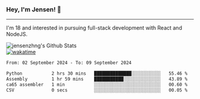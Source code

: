 ### Hey, I'm Jensen! 👋

---

I'm 18 and interested in pursuing full-stack development with React and NodeJS.

![jensenzhng's Github Stats](https://github-readme-stats.vercel.app/api?username=jensenzhng&theme=dark&show_icons=true&count_private=true)
<br />
[![wakatime](https://wakatime.com/badge/user/cbfc263d-3611-4e36-8278-8fad45fe3f62.svg)](https://wakatime.com/@cbfc263d-3611-4e36-8278-8fad45fe3f62)

<!--START_SECTION:waka-->

```txt
From: 02 September 2024 - To: 09 September 2024

Python           2 hrs 30 mins   ██████████████░░░░░░░░░░░   55.46 %
Assembly         1 hr 59 mins    ███████████░░░░░░░░░░░░░░   43.89 %
ca65 assembler   1 min           ░░░░░░░░░░░░░░░░░░░░░░░░░   00.60 %
CSV              0 secs          ░░░░░░░░░░░░░░░░░░░░░░░░░   00.05 %
```

<!--END_SECTION:waka-->
